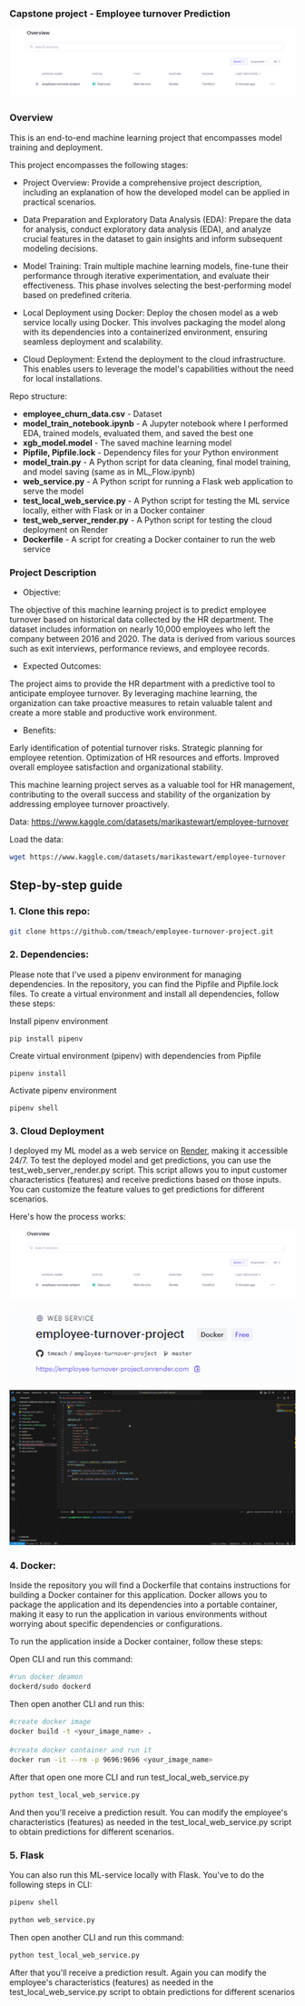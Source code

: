### Capstone project - Employee turnover Prediction

![Alt text](image.png)

### Overview

This is an end-to-end machine learning project that encompasses model training and deployment.

This project encompasses the following stages:

- Project Overview: Provide a comprehensive project description, including an explanation of how the developed model can be applied in practical scenarios.

- Data Preparation and Exploratory Data Analysis (EDA):
Prepare the data for analysis, conduct exploratory data analysis (EDA), and analyze crucial features in the dataset to gain insights and inform subsequent modeling decisions.

- Model Training: Train multiple machine learning models, fine-tune their performance through iterative experimentation, and evaluate their effectiveness. This phase involves selecting the best-performing model based on predefined criteria.

- Local Deployment using Docker: Deploy the chosen model as a web service locally using Docker. This involves packaging the model along with its dependencies into a containerized environment, ensuring seamless deployment and scalability.

- Cloud Deployment: Extend the deployment to the cloud infrastructure. This enables users to leverage the model's capabilities without the need for local installations.

Repo structure:

- **employee_churn_data.csv** - Dataset
- **model_train_notebook.ipynb** -  A Jupyter notebook where I performed EDA, trained models, evaluated them, and saved the best one 
- **xgb_model.model** - The saved machine learning model
- **Pipfile, Pipfile.lock** - Dependency files for your Python environment
- **model_train.py** - A Python script for data cleaning, final model training, and model saving (same as in ML_Flow.ipynb)
- **web_service.py** - A Python script for running a Flask web application to serve the model
- **test_local_web_service.py** - A Python script for testing the ML service locally, either with Flask or in a Docker container
- **test_web_server_render.py** - A Python script for testing the cloud deployment on Render
- **Dockerfile** - A script for creating a Docker container to run the web service



### Project Description
- Objective:
  
The objective of this machine learning project is to predict employee turnover based on historical data collected by the HR department. The dataset includes information on nearly 10,000 employees who left the company between 2016 and 2020. The data is derived from various sources such as exit interviews, performance reviews, and employee records.


- Expected Outcomes:

The project aims to provide the HR department with a predictive tool to anticipate employee turnover. By leveraging machine learning, the organization can take proactive measures to retain valuable talent and create a more stable and productive work environment.

- Benefits:

Early identification of potential turnover risks.
Strategic planning for employee retention.
Optimization of HR resources and efforts.
Improved overall employee satisfaction and organizational stability.

This machine learning project serves as a valuable tool for HR management, contributing to the overall success and stability of the organization by addressing employee turnover proactively.


Data: https://www.kaggle.com/datasets/marikastewart/employee-turnover

Load the data:
```bash
wget https://www.kaggle.com/datasets/marikastewart/employee-turnover
```

## Step-by-step guide

### 1. Clone this repo:
```bash
git clone https://github.com/tmeach/employee-turnover-project.git
```

### 2. Dependencies: 
   
Please note that I've used a pipenv environment for managing dependencies. In the repository, you can find the Pipfile and Pipfile.lock files. To create a virtual environment and install all dependencies, follow these steps:

Install pipenv environment
```
pip install pipenv
```
Create virtual environment (pipenv) with dependencies from Pipfile
```
pipenv install
```
Activate pipenv environment
```
pipenv shell 
```

### 3. Cloud Deployment
I deployed my ML model as a web service on [Render](https://render.com/), making it accessible 24/7. To test the deployed model and get predictions, you can use the test_web_server_render.py script. This script allows you to input customer characteristics (features) and receive predictions based on those inputs. You can customize the feature values to get predictions for different scenarios.

Here's how the process works:

![Alt text](image.png)

![Alt text](image-1.png)

![Alt text](%E2%97%8F-test_web_server_render.gif)

### 4. Docker:
   
Inside the repository you will find a Dockerfile that contains instructions for building a Docker container for this application. Docker allows you to package the application and its dependencies into a portable container, making it easy to run the application in various environments without worrying about specific dependencies or configurations.

To run the application inside a Docker container, follow these steps:

Open CLI and run this command:
```bash
#run docker deamon 
dockerd/sudo dockerd
```
Then open another CLI and run this:
```bash
#create docker image
docker build -t <your_image_name> .

#create docker container and run it 
docker run -it --rm -p 9696:9696 <your_image_name>
```
After that open one more CLI and run test_local_web_service.py
```bash
python test_local_web_service.py
```
And then you'll receive a prediction result. You can modify the employee's characteristics (features) as needed in the test_local_web_service.py script to obtain predictions for different scenarios.

### 5. Flask 
You can also run this ML-service locally with Flask. You've to do the following steps in CLI:

```bash
pipenv shell
```
```bash
python web_service.py
```
Then open another CLI and run this command: 
```bash
python test_local_web_service.py
```
After that you'll receive a prediction result. Again you can modify the employee's characteristics (features) as needed in the test_local_web_service.py script to obtain predictions for different scenarios
